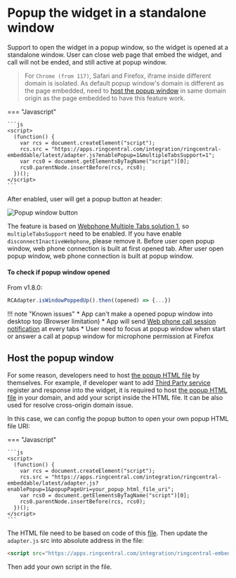 # Popup the widget in a standalone window

Support to open the widget in a popup window, so the widget is opened at a standalone window. User can close web page that embed the widget, and call will not be ended, and still active at popup window.

> For `Chrome (from 117)`, Safari and Firefox, iframe inside different domain is isolated. As default popup window's domain is different as the page embedded, need to [host the popup window](popup-window.md#host-the-popup-window) in same domain origin as the page embedded to have this feature work.

=== "Javascript"

    ```js
    <script>
      (function() {
        var rcs = document.createElement("script");
        rcs.src = "https://apps.ringcentral.com/integration/ringcentral-embeddable/latest/adapter.js?enablePopup=1&multipleTabsSupport=1";
        var rcs0 = document.getElementsByTagName("script")[0];
        rcs0.parentNode.insertBefore(rcs, rcs0);
      })();
    </script>
    ```

After enabled, user will get a popup button at header:

![Popup window button](https://user-images.githubusercontent.com/7036536/114856037-32e26180-9e19-11eb-9e41-46d40ff50c2d.png)

The feature is based on [Webphone Multiple Tabs solution 1](multiple-tabs.md#option-1-have-only-connection-in-first-opened-tab), so `multipleTabsSupport` need to be  enabled. If you have enable `disconnectInactiveWebphone`, please remove it. Before user open popup window, web phone connection is built at first opened tab. After user open popup window, web phone connection is built at popup window.

#### To check if popup window opened

From v1.8.0:

```js
RCAdapter.isWindowPoppedUp().then((opened) => {...})
```

!!! note "Known issues"
    * App can't make a opened popup window into desktop top (Browser limitation)
    * App will send [Web phone call session notification](../integration/events.md#web-phone-call-event) at every tabs
    * User need to focus at popup window when start or answer a call at popup window for microphone permission at Firefox

## Host the popup window

For some reason, developers need to host [the popup HTML file](https://github.com/ringcentral/ringcentral-embeddable/blob/main/src/popup.html) by themselves. For example, if developer want to add [Third Party service](https://github.com/ringcentral/ringcentral-embeddable/blob/main/docs/third-party-service-in-widget.md#third-party-service-in-widget) register and response into the widget, it is required to host [the popup HTML file](https://github.com/ringcentral/ringcentral-embeddable/blob/main/src/popup.html) in your domain, and add your script inside the HTML file. It can be also used for resolve cross-origin domain issue.

In this case, we can config the popup button to open your own popup HTML file URI:

=== "Javascript"

    ```js
    <script>
      (function() {
        var rcs = document.createElement("script");
        rcs.src = "https://apps.ringcentral.com/integration/ringcentral-embeddable/latest/adapter.js?enablePopup=1&popupPageUri=your_popup_html_file_uri";
        var rcs0 = document.getElementsByTagName("script")[0];
        rcs0.parentNode.insertBefore(rcs, rcs0);
      })();
    </script>
    ```

The HTML file need to be based on code of this [file](https://github.com/ringcentral/ringcentral-embeddable/blob/main/src/popup.html). Then update the `adapter.js` src into absolute address in the file:

```html
<script src="https://apps.ringcentral.com/integration/ringcentral-embeddable/latest/adapter.js"></script>
```

Then add your own script in the file.
